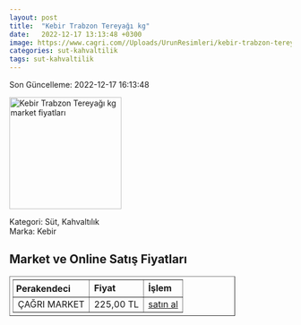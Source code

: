 ```yaml
---
layout: post
title:  "Kebir Trabzon Tereyağı kg"
date:   2022-12-17 13:13:48 +0300
image: https://www.cagri.com//Uploads/UrunResimleri/kebir-trabzon-tereyagi-kg-4e9b.jpg
categories: sut-kahvaltilik
tags: sut-kahvaltilik
---
```


Son Güncelleme: 2022-12-17 16:13:48

<img src="https://www.cagri.com//Uploads/UrunResimleri/kebir-trabzon-tereyagi-kg-4e9b.jpg" width="200" alt="Kebir Trabzon Tereyağı kg market fiyatları" />

Kategori: Süt, Kahvaltılık
<br />
Marka: Kebir

<h2>Market ve Online Satış Fiyatları</h2>

<table border="1" style="padding: 5px;width:80%;">
  <tr>
    <td style="padding: 5px;"><strong>Perakendeci</strong></td>
    <td><strong>Fiyat</strong></td>
    <td><strong>İşlem</strong></td>
  </tr>
  <tr>
              <td title="Çağrı Market">ÇAĞRI MARKET</td>
              <td>225,00 TL</td>
              <td><a title="Çağrı Market" target="_blank" href="https://www.cagri.com/kebir-trabzon-tereyagi-kg">satın al</a></td>
            </tr>
</table>

